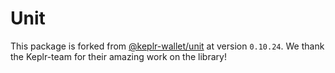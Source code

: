 # Unit

This package is forked from [@keplr-wallet/unit](https://github.com/chainapsis/keplr-wallet/tree/master/packages/unit) at version `0.10.24`. We thank the Keplr-team for their amazing work on the library!

